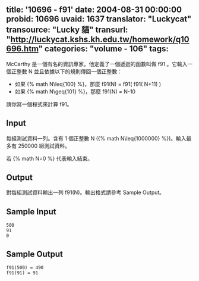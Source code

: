 title: '10696 - f91'
date: 2004-08-31 00:00:00
probid: 10696
uvaid: 1637
translator: "Luckycat"
transource: "Lucky 貓"
transurl: "http://luckycat.kshs.kh.edu.tw/homework/q10696.htm"
categories: "volume - 106"
tags:
---

McCarthy 是一個有名的資訊專家。他定義了一個遞迴的函數叫做 f91 。它輸入一個正整數 N 並且依據以下的規則傳回一個正整數：

- 如果 {% math N\leq{100} %}，那麼 f91(N) = f91( f91( N+11) )
- 如果 {% math N\geq{101} %}，那麼 f91(N) = N-10

請你寫一個程式來計算 f91。

## Input ##

每組測試資料一列。含有 1 個正整數 N ({% math N\leq{1000000} %})。輸入最多有 250000 組測試資料。

若 {% math N=0 %} 代表輸入結束。

## Output ##

對每組測試資料輸出一列 f91(N)。輸出格式請參考 Sample Output。

## Sample Input ##

	500
	91
	0

## Sample Output ##

	f91(500) = 490
	f91(91) = 91